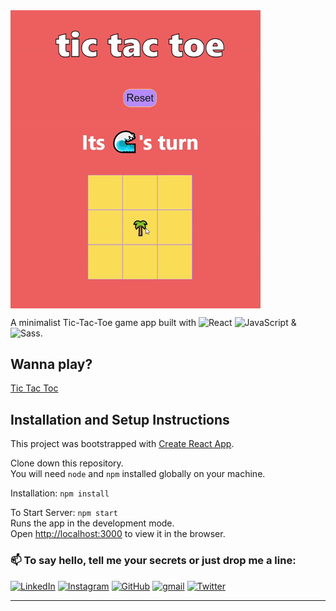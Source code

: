 <img align="center" src="https://github.com/cvcastano/tic_tac_toe/blob/main/src/capture.gif" width="400">

A minimalist Tic-Tac-Toe game app built with ![React](https://img.shields.io/badge/-React-45b8d8?style=flat-square&logo=react&logoColor=black) ![JavaScript](https://img.shields.io/badge/-JavaScript-blue?style=flat-square&logo=javascript&logoColor=yellow) & ![Sass](https://img.shields.io/badge/-Sass-white?style=flat-square&logo=sass&logoColor=CC6699).

## Wanna play?
[Tic Tac Toc](https://cvcastano-tic-tac-toe.netlify.app/) 

## Installation and Setup Instructions

This project was bootstrapped with [Create React App](https://github.com/facebook/create-react-app).

Clone down this repository.  
You will need `node` and `npm` installed globally on your machine.  

Installation:   `npm install`  

To Start Server: `npm start`  
Runs the app in the development mode.\
Open [http://localhost:3000](http://localhost:3000) to view it in the browser.

### 📫 To say hello, tell me your secrets or just drop me a line:
<a href="https://www.linkedin.com/in/carolina-castano/"><img img alt="LinkedIn" src="https://img.shields.io/badge/linkedin-0e76a8.svg?&style=for-the-badge&logo=linkedin&logoColor=white" /></a>
<a href="https://www.instagram.com/cvcastano"><img alt="Instagram" src="https://img.shields.io/badge/instagram-dd2a7b.svg?&style=for-the-badge&logo=instagram&logoColor=white" /></a>
<a href="https://github.com/cvcastano"><img alt="GitHub" src="https://img.shields.io/badge/GitHub-2f363d.svg?&style=for-the-badge&logo=Github&logoColor=white" /></a>
<a href="mailto:carocastanocastillo@gmail.com"><img alt="gmail" src="https://img.shields.io/badge/gmail-red.svg?&style=for-the-badge&logo=gmail&logoColor=white" /></a>
<a href="https://twitter.com/cvcastano"><img alt="Twitter" src="https://img.shields.io/badge/twitter-%231DA1F2.svg?&style=for-the-badge&logo=twitter&logoColor=white" /></a>
___

